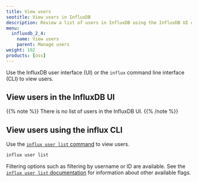 ```yaml
---
title: View users
seotitle: View users in InfluxDB
description: Review a list of users in InfluxDB using the InfluxDB UI or the influx CLI.
menu:
  influxdb_2_4:
    name: View users
    parent: Manage users
weight: 102
products: [oss]
---
```


Use the InfluxDB user interface (UI) or the `influx` command line interface (CLI)
to view users.

## View users in the InfluxDB UI

{{% note %}}
There is no list of users in the InfluxDB UI.
{{% /note %}}

## View users using the influx CLI

Use the [`influx user list` command](/influxdb/v2.4/reference/cli/influx/user/list)
to view users.

```sh
influx user list
```

Filtering options such as filtering by username or ID are available.
See the [`influx user list` documentation](/influxdb/v2.4/reference/cli/influx/user/list)
for information about other available flags.
